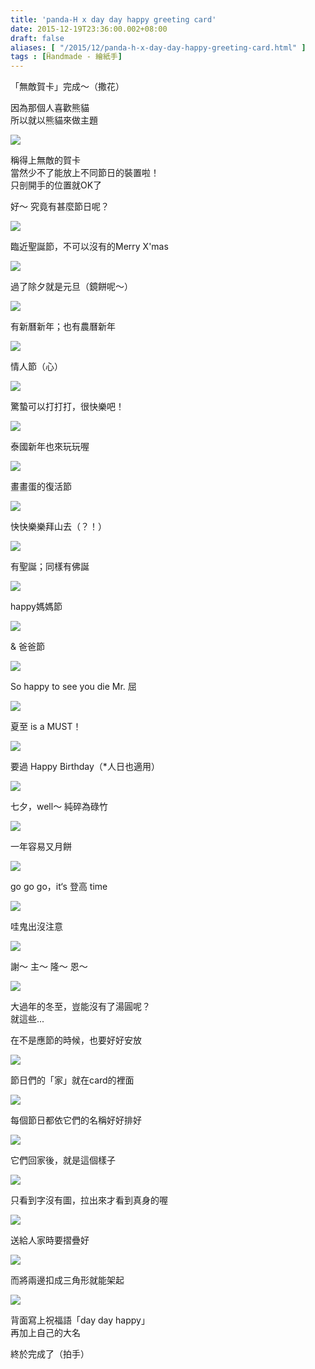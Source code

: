 ```yaml
---
title: 'panda-H x day day happy greeting card'
date: 2015-12-19T23:36:00.002+08:00
draft: false
aliases: [ "/2015/12/panda-h-x-day-day-happy-greeting-card.html" ]
tags : [Ḧandmade - 繪紙手]
---
```


「無敵賀卡」完成～（撒花）  
  
因為那個人喜歡熊貓  
所以就以熊貓來做主題  

![](/images/pandacard.jpg)

稱得上無敵的賀卡  
當然少不了能放上不同節日的裝置啦！  
只剖開手的位置就OK了  
  
好～ 究竟有甚麼節日呢？  
  

![](/images/pandacard1.jpg)

臨近聖誕節，不可以沒有的Merry X'mas  

![](/images/pandacard2.jpg)

過了除夕就是元旦（鏡餅呢～）  

![](/images/pandacard3.jpg)

有新曆新年；也有農曆新年  

![](/images/pandacard4.jpg)

情人節（心）  

![](/images/pandacard5.jpg)

驚蟄可以打打打，很快樂吧！  

![](/images/pandacard6.jpg)

泰國新年也來玩玩喔  

![](/images/pandacard7.jpg)

畫畫蛋的復活節  

![](/images/pandacard8.jpg)

快快樂樂拜山去（？！）  

![](/images/pandacard9.jpg)

有聖誕；同樣有佛誕  

![](/images/pandacard10.jpg)

happy媽媽節  

![](/images/pandacard11.jpg)

& 爸爸節  

![](/images/pandacard12.jpg)

So happy to see you die Mr. 屈  

![](/images/pandacard13.jpg)

夏至 is a MUST！  

![](/images/pandacard14.jpg)

要過 Happy Birthday（\*人日也適用）  

![](/images/pandacard15.jpg)

七夕，well～ 純碎為碌竹  

![](/images/pandacard16.jpg)

一年容易又月餅  

![](/images/pandacard17.jpg)

go go go，it‘s 登高 time  

![](/images/pandacard18.jpg)

哇鬼出沒注意  

![](/images/pandacard19.jpg)

謝～ 主～ 隆～ 恩～  

![](/images/pandacard20.jpg)

大過年的冬至，豈能沒有了湯圓呢？    
就這些...  
  
在不是應節的時候，也要好好安放  

![](/images/pandacard21.jpg)

節日們的「家」就在card的裡面  

![](/images/pandacard22.jpg)

每個節日都依它們的名稱好好排好  

![](/images/pandacard23.jpg)

它們回家後，就是這個樣子  

![](/images/pandacard24.jpg)

只看到字沒有圖，拉出來才看到真身的喔  
  
![](/images/pandacard25.jpg)

送給人家時要摺疊好  

![](/images/pandacard26.jpg)

而將兩邊扣成三角形就能架起  
  
![](/images/pandacard27.jpg)

背面寫上祝福語「day day happy」  
再加上自己的大名  
  
終於完成了（拍手）
